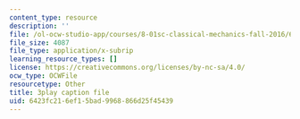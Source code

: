 ```yaml
---
content_type: resource
description: ''
file: /ol-ocw-studio-app/courses/8-01sc-classical-mechanics-fall-2016/6423fc216ef15bad9968866d25f45439_tniGFmPQc0E.vtt
file_size: 4087
file_type: application/x-subrip
learning_resource_types: []
license: https://creativecommons.org/licenses/by-nc-sa/4.0/
ocw_type: OCWFile
resourcetype: Other
title: 3play caption file
uid: 6423fc21-6ef1-5bad-9968-866d25f45439
---
```

